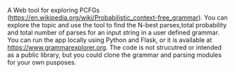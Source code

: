 A Web tool for exploring PCFGs (https://en.wikipedia.org/wiki/Probabilistic_context-free_grammar).
You can explore the topic and use the tool to find the N-best parses,total probability and total number of parses for an input string in a user defined grammar.
You can run the app locally using Python and Flask, or it is available at https://www.grammarexplorer.org.
The code is not strucutred or intended as a public library, but you could clone the grammar and parsing modules for your own pusposes.
